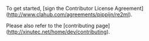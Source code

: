 To get started, [sign the Contributor License Agreement]
(http://www.clahub.com/agreements/pippijn/re2ml).

Please also refer to the [contributing page]
(http://xinutec.net/home/dev/contributing).
